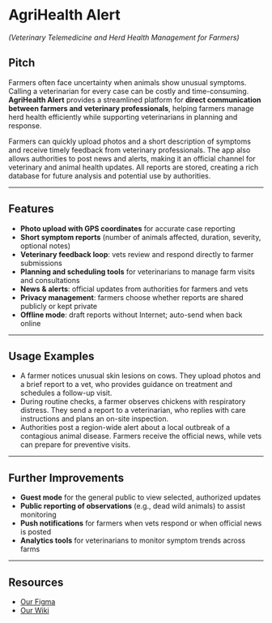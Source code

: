 # AgriHealth Alert
*(Veterinary Telemedicine and Herd Health Management for Farmers)*

## Pitch
Farmers often face uncertainty when animals show unusual symptoms. Calling a veterinarian for every case can be costly and time-consuming. **AgriHealth Alert** provides a streamlined platform for **direct communication between farmers and veterinary professionals**, helping farmers manage herd health efficiently while supporting veterinarians in planning and response.

Farmers can quickly upload photos and a short description of symptoms and receive timely feedback from veterinary professionals. The app also allows authorities to post news and alerts, making it an official channel for veterinary and animal health updates. All reports are stored, creating a rich database for future analysis and potential use by authorities.

---

## Features
- **Photo upload with GPS coordinates** for accurate case reporting  
- **Short symptom reports** (number of animals affected, duration, severity, optional notes)  
- **Veterinary feedback loop**: vets review and respond directly to farmer submissions  
- **Planning and scheduling tools** for veterinarians to manage farm visits and consultations  
- **News & alerts**: official updates from authorities for farmers and vets  
- **Privacy management**: farmers choose whether reports are shared publicly or kept private  
- **Offline mode**: draft reports without Internet; auto-send when back online  

---

## Usage Examples
- A farmer notices unusual skin lesions on cows. They upload photos and a brief report to a vet, who provides guidance on treatment and schedules a follow-up visit.  
- During routine checks, a farmer observes chickens with respiratory distress. They send a report to a veterinarian, who replies with care instructions and plans an on-site inspection.  
- Authorities post a region-wide alert about a local outbreak of a contagious animal disease. Farmers receive the official news, while vets can prepare for preventive visits.  

---

## Further Improvements
- **Guest mode** for the general public to view selected, authorized updates  
- **Public reporting of observations** (e.g., dead wild animals) to assist monitoring  
- **Push notifications** for farmers when vets respond or when official news is posted  
- **Analytics tools** for veterinarians to monitor symptom trends across farms  

---

## Resources
- [Our Figma](https://www.figma.com/design/c57y3MH6zUHQA119zAUud8/AgriHealth-Premium?node-id=0-1&p=f&t=GHzDq8QCPL3GDJvy-0)  
- [Our Wiki](https://github.com/swent-2025-team03/project-app/wiki)

